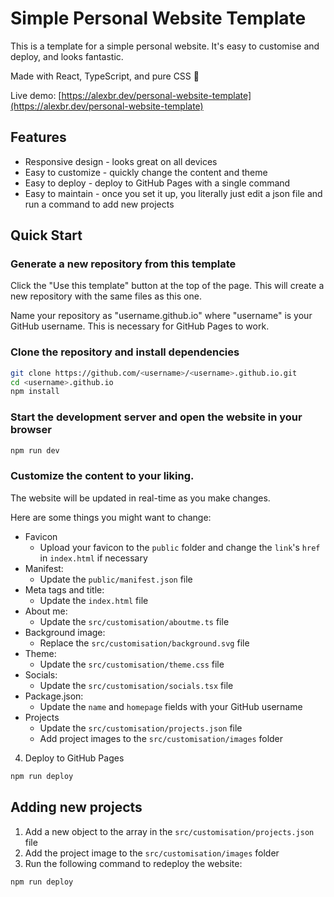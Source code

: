 # Simple Personal Website Template
This is a template for a simple personal website. It's easy to customise and deploy, and looks fantastic.

Made with React, TypeScript, and pure CSS 💪

Live demo: [https://alexbr.dev/personal-website-template](https://alexbr.dev/personal-website-template)

## Features
- Responsive design - looks great on all devices
- Easy to customize - quickly change the content and theme
- Easy to deploy - deploy to GitHub Pages with a single command
- Easy to maintain - once you set it up, you literally just edit a json file and run a command to add new projects

## Quick Start
### Generate a new repository from this template
Click the "Use this template" button at the top of the page. This will create a new repository with the same files as this one.

Name your repository as "username.github.io" where "username" is your GitHub username. This is necessary for GitHub Pages to work.

### Clone the repository and install dependencies
```bash
git clone https://github.com/<username>/<username>.github.io.git
cd <username>.github.io
npm install
```

### Start the development server and open the website in your browser
```bash
npm run dev
```

### Customize the content to your liking.
The website will be updated in real-time as you make changes.

Here are some things you might want to change:
- Favicon
  - Upload your favicon to the `public` folder and change the `link`'s `href` in `index.html` if necessary
- Manifest:
  - Update the `public/manifest.json` file
- Meta tags and title:
  - Update the `index.html` file
- About me:
  - Update the `src/customisation/aboutme.ts` file
- Background image:
  - Replace the `src/customisation/background.svg` file
- Theme:
  - Update the `src/customisation/theme.css` file
- Socials:
  - Update the `src/customisation/socials.tsx` file
- Package.json:
  - Update the `name` and `homepage` fields with your GitHub username
- Projects
  - Update the `src/customisation/projects.json` file
  - Add project images to the `src/customisation/images` folder

4. Deploy to GitHub Pages
```bash
npm run deploy
```

## Adding new projects
1. Add a new object to the array in the `src/customisation/projects.json` file
2. Add the project image to the `src/customisation/images` folder
3. Run the following command to redeploy the website:
```bash
npm run deploy
```
